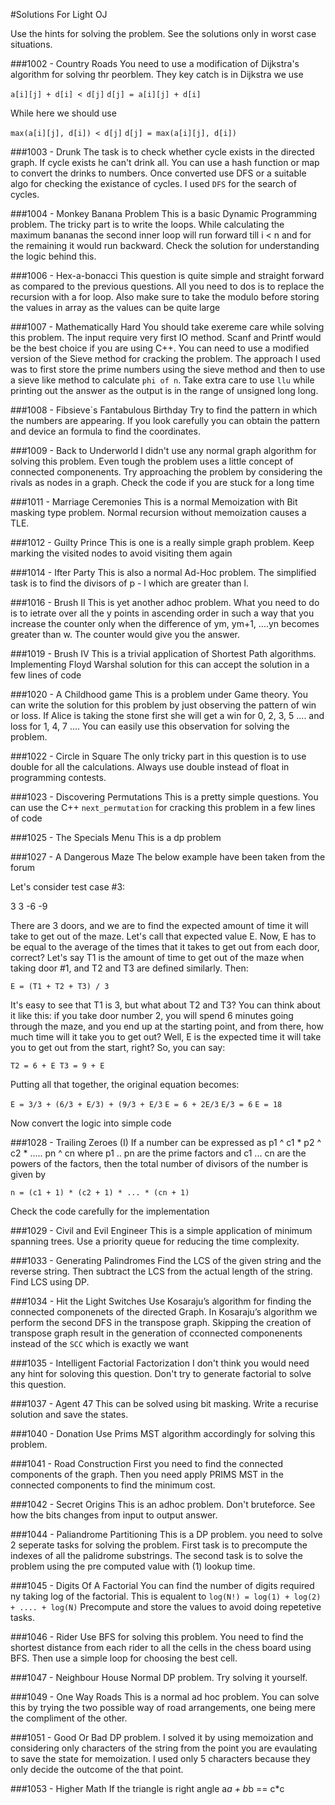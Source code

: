 #Solutions For Light OJ

Use the hints for solving the problem. See the solutions only in worst case situations. 

###1002 - Country Roads
You need to use a modification of Dijkstra's algorithm for solving thr peorblem. They key catch is in Dijkstra we use 

`a[i][j] + d[i] < d[j]`
`d[j] = a[i][j] + d[i]`

While here we should use

`max(a[i][j], d[i]) < d[j]`
`d[j] = max(a[i][j], d[i])`

###1003 - Drunk
The task is to check whether cycle exists in the directed graph. If cycle exists he can't drink all. You can use a hash function or map to convert the drinks to numbers. Once converted use DFS or a suitable algo for checking the existance of cycles. I used `DFS` for the search of cycles. 

###1004 - Monkey Banana Problem
This is a basic Dynamic Programming problem. The tricky part is to write the loops. While calculating the maximum bananas the second inner loop will run forward till i < n and for the remaining it would run backward. Check the solution for understanding the logic behind this. 

###1006 - Hex-a-bonacci
This question is quite simple and straight forward as compared to the previous questions. All you need to dos is to replace the recursion with a for loop. Also make sure to take the modulo before storing the values in array as the values can be quite large

###1007 - Mathematically Hard
You should take exereme care while solving this problem. The input require very first IO method. Scanf and Printf would be the best choice if you are using C++. You can need to use a modified version of the Sieve method for cracking the problem. The approach I used was to first store the prime numbers using the sieve method and then to use a sieve like method to calculate `phi of n`. Take extra care to use `llu` while printing out the answer as the output is in the range of unsigned long long.

###1008 - Fibsieve`s Fantabulous Birthday 
Try to find the pattern in which the numbers are appearing. If you look carefully you can obtain the pattern and device an formula to find the coordinates. 

###1009 - Back to Underworld
I didn't use any normal graph algorithm for solving this problem. Even tough the problem uses a little concept of connected componenents. Try approaching the problem by considering the rivals as nodes in a graph. Check the code if you are stuck for a long time

###1011 - Marriage Ceremonies 
This is a normal Memoization with Bit masking type problem. Normal recursion without memoization causes a TLE. 

###1012 - Guilty Prince
This is one is a really simple graph problem. Keep marking the visited nodes to avoid visiting them again

###1014 - Ifter Party
This is also a normal Ad-Hoc problem. The simplified task is to find the divisors of p - l which are greater than l.

###1016 - Brush II
This is yet another adhoc problem. What you need to do is to ietrate over all the y points in ascending order in such a way that you increase the counter only when the difference of ym, ym+1, ....yn becomes greater than w. The counter would give you the answer. 

###1019 - Brush IV
This is a trivial application of Shortest Path algorithms. Implementing Floyd Warshal solution for this can accept the solution in a few lines of code

###1020 - A Childhood game
This is a problem under Game theory. You can write the solution for this problem by just observing the pattern of win or loss. If Alice is taking the stone first she will get a win for 0, 2, 3, 5 .... and loss for 1, 4, 7 .... You can easily use this observation for solving the problem. 

###1022 - Circle in Square
The only tricky part in this question is to use double for all the calculations. Always use double instead of float in programming contests. 

###1023 - Discovering Permutations
This is a pretty simple questions. You can use the C++ `next_permutation` for cracking this problem in a few lines of code

###1025 - The Specials Menu
This is a dp problem

###1027 - A Dangerous Maze 
The below example have been taken from the forum

Let's consider test case #3:

3
3 -6 -9


There are 3 doors, and we are to find the expected amount of time it will take to get out of the maze. Let's call that expected value E. Now, E has to be equal to the average of the times that it takes to get out from each door, correct? Let's say T1 is the amount of time to get out of the maze when taking door #1, and T2 and T3 are defined similarly. Then:

`E = (T1 + T2 + T3) / 3`


It's easy to see that T1 is 3, but what about T2 and T3? You can think about it like this: if you take door number 2, you will spend 6 minutes going through the maze, and you end up at the starting point, and from there, how much time will it take you to get out? Well, E is the expected time it will take you to get out from the start, right? So, you can say:

`T2 = 6 + E
T3 = 9 + E`


Putting all that together, the original equation becomes:

`E = 3/3 + (6/3 + E/3) + (9/3 + E/3`
`E = 6 + 2E/3`
`E/3 = 6`
`E = 18`

Now convert the logic into simple code


###1028 - Trailing Zeroes (I) 
If a number can be expressed as p1 ^ c1 * p2 ^ c2 * ..... pn ^ cn where p1 .. pn are the prime factors and c1 ... cn are the powers of the factors, then the total number of divisors of the number is given by 

`n = (c1 + 1) * (c2 + 1) * ... * (cn + 1)`

Check the code carefully for the implementation

###1029 - Civil and Evil Engineer 
This is a simple application of minimum spanning trees. Use a priority queue for reducing the time complexity.

###1033 - Generating Palindromes
Find the LCS of the given string and the reverse string. Then subtract the LCS from the actual length of the string. Find LCS using DP.  

###1034 - Hit the Light Switches
Use Kosaraju’s algorithm for finding the connected componenets of the directed Graph. In Kosaraju’s algorithm we perform the second DFS in the transpose graph. Skipping the creation of transpose graph result in the generation of cconnected componenents instead of the `SCC` which is exactly we want

###1035 - Intelligent Factorial Factorization
I don't think you would need any hint for soloving this question. Don't try to generate factorial to solve this question. 

###1037 - Agent 47
This can be solved using bit masking. Write a recurise solution and save the states. 

###1040 - Donation
Use Prims MST algorithm accordingly for solving this problem. 

###1041 - Road Construction
First you need to find the connected components of the graph. Then you need apply PRIMS MST in the connected components to find the minimum cost. 

###1042 - Secret Origins
This is an adhoc problem. Don't bruteforce. See how the bits changes from input to output answer. 

###1044 - Paliandrome Partitioning
This is a DP problem. you need to solve 2 seperate tasks for solving the problem. First task is to precompute the indexes of all the palidrome substrings. The second task is to solve the problem using the pre computed value with (1) lookup time. 


###1045 - Digits Of A  Factorial
You can find the number of digits required ny taking log of the factorial. This is equalent to 
`log(N!) = log(1) + log(2) + .... + log(N)`
Precompute and store the values to avoid doing repetetive tasks. 


###1046 - Rider
Use BFS for solving this problem. You need to find the shortest distance from each rider to all the cells in the chess board using BFS. Then use a simple loop for choosing the best cell. 

###1047 - Neighbour House
Normal DP problem. Try solving it yourself. 


###1049 - One Way Roads
This is a normal ad hoc problem. You can solve this by trying the two possible way of road arrangements, one being mere the compliment of the other. 

###1051 - Good Or Bad
DP problem. I solved it by using memoization and considering only characters of the string from the point you are evaulating to save the state for memoization. I used only 5 characters because they only decide the outcome of the that point. 

###1053 - Higher Math
If the triangle is right angle a*a + b*b == c*c


